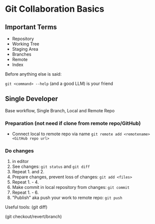 # Git Collaboration Basics

## Important Terms

- Repository
- Working Tree
- Staging Area
- Branches
- Remote 
- Index

Before anything else is said:

`git <command> --help` (and a good LLM) is your friend


## Single Developer

Base workflow, Single Branch, Local and Remote Repo

### Preparation (not need if clone from remote repo/GitHub)

* Connect local to remote repo via name <remotename> `git remote add <remotename> <GitHub repo url>`

### Do changes
1. <do changes> in editor
2. See changes: `git status` and `git diff`
3. Repeat 1. and 2.
4. Prepare changes, prevent loss of changes: `git add <files>`
5. Repeat 1. - 4.
6. Make commit in local repository from changes: `git commit`
7. Repeat 1. - 6.
8. "Publish" aka push your work to remote repo: `git push`


Useful tools:
(git diff)

(git checkout/revert/branch)
